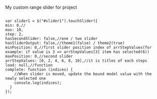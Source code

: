 My custom range slider for project
<pre><code>
var slider1 = $("#slider1").touchSlider({
min: 0,//
max: 10,
step: 2,
hasSecondSlider: false,//one / two slider
hasSliderOutput: false,//theme1(false) / theme2(true)
minPosition: 0,//first slider position index of arrStepValues(for example: if value is 3 => arrStepValues[3] item has selected(6))
maxPosition: 0,//second slider
arrStepValues: [0, 2, 4, 6, 8, 10],//it is titles of each steps
load: null,//function
complete: function (indices) {
    //When slider is moved, update the bound model value with the newly selected one
    console.log(indices);
  }
});
</code></pre>
